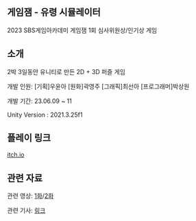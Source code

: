 ## 게임잼 - 유령 시뮬레이터
2023 SBS게임아카데미 게임잼 1회 심사위원상/인기상 게임

## 소개
2박 3일동안 유니티로 만든 2D + 3D 퍼즐 게임

개발 인원: [기획]우윤아 [원화]곽영주 [그래픽]최선아 [프로그래머]박상원

개발 기간: 23.06.09 ~ 11

Unity Version : 2021.3.25f1</b>

## 플레이 링크

[itch.io](https://shshck5.itch.io/ghostsimulator-sbsgamejam)

## 관련 자료

관련 영상: [1화](https://www.youtube.com/watch?v=xC818kTFKDY&t=180s)/[2화](https://www.youtube.com/watch?v=M_sopZJvvc8)

관련 기사: [링크](http://edu.donga.com/?p=article&ps=view&at_no=20230615171355824202)
